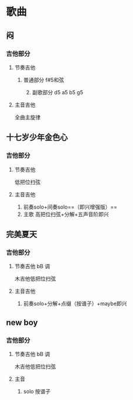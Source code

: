 # 歌曲
## 闷

### 吉他部分

1. 节奏吉他

   1. 普通部分 f#5和弦

      2. 副歌部分 d5 a5 b5 g5

         

2. 主音吉他

   全曲主旋律



## 十七岁少年金色心

### 吉他部分

1. 节奏吉他 

   低把位扫弦

2. 主音吉他
   1. 前奏solo+间奏solo==（即兴增强版）==
   2. 主歌 高把位扫弦+分解+五声音阶即兴

## 完美夏天

### 吉他部分

1. 节奏吉他  bB 调

   木吉他低把位扫弦

   

2. 主音吉他

   1. 前奏solo+分解+点缀（按谱子）+maybe即兴

      

## new boy

### 吉他部分

1. 节奏吉他 bB 调

   木吉他低把位扫弦

2. 主音

   1. solo 按谱子